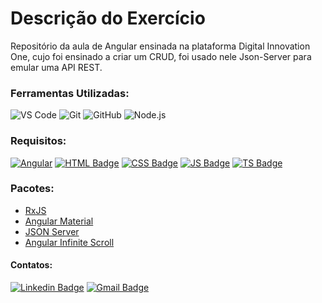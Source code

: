 # Descrição do Exercício

Repositório da aula de Angular ensinada na plataforma Digital Innovation One, cujo foi ensinado a criar um CRUD, foi usado nele Json-Server para emular uma API REST.

### Ferramentas Utilizadas:

![VS Code](http://img.shields.io/badge/-VS%20Code-007ACC?style=flat&logo=visual-studio-code&logoColor=ffffff)
![Git](https://img.shields.io/badge/-Git-%23F05032?style=flat&logo=git&logoColor=ffffff)
![GitHub](https://img.shields.io/badge/-GitHub-181717?style=flat&logo=github&logoColor=ffffff)
![Node.js](https://img.shields.io/badge/Node.js-informational?style=flat&logo=node.js&logoColor=white&color=68A063)

### Requisitos:

[![Angular](https://img.shields.io/badge/-Angular-%23dd1b16?style=flat-square&logo=angular&logoColor=ffffff)](https://angular.io/docs)
[![HTML Badge](https://img.shields.io/badge/-HTML5-%23E44D27?style=flat-square&logo=html5&logoColor=ffffff&link=https://www.w3schools.com/html/)](https://www.w3schools.com/html/)
[![CSS Badge](https://img.shields.io/badge/-CSS3-%231572B6?style=flat-square&logo=css3&logoColor=ffffff&link=https://developer.mozilla.org/pt-BR/docs/Web/CSS)](https://developer.mozilla.org/pt-BR/docs/Web/CSS)
[![JS Badge](https://img.shields.io/badge/-JavaScript-%23F7DF1E?style=flat-square&logo=javascript&logoColor=black&link=https://www.w3schools.com/js/default.asp)](https://www.w3schools.com/js/default.asp)
[![TS Badge](https://img.shields.io/badge/-TypeScript-%23007acc?style=flat-square&logo=typescript&logoColor=ffffff)](https://www.tutorialspoint.com/typescript/index.htm)

### Pacotes:

* [RxJS](https://www.npmjs.com/package/rxjs)
* [Angular Material](https://www.npmjs.com/package/@angular/material)
* [JSON Server](https://www.npmjs.com/package/json-server)
* [Angular Infinite Scroll](https://www.npmjs.com/package/ngx-infinite-scroll)

#### Contatos:

[![Linkedin Badge](https://img.shields.io/badge/-LinkedIn-blue?style=flat-square&logo=Linkedin&logoColor=white&link=https://https://www.linkedin.com/in/jodecir/)](https://www.linkedin.com/in/jodecir/) 
[![Gmail Badge](https://img.shields.io/badge/-Gmail-c14438?style=flat-square&logo=Gmail&logoColor=white&link=mailto:jodecirneto@gmail.com)](mailto:jodecirneto@gmail.com)
